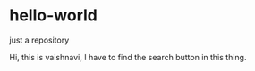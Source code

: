 # hello-world
just a repository
 
 Hi, this is vaishnavi, I have to find the search button in this thing.
